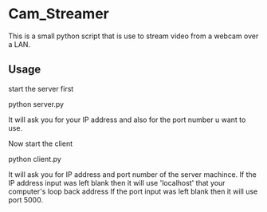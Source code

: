 # Cam_Streamer

This is a small python script that is use to stream video from a webcam over a LAN.

## Usage
start the server first 

python server.py

It will ask you for your IP address and also for the port number u want to use.

Now start the client 

python client.py

It will ask you for IP address and port number of the server machince. 
If the IP address input was left blank then it will use 'localhost' that your computer's loop back address
If the port input was left blank then it will use port 5000.
